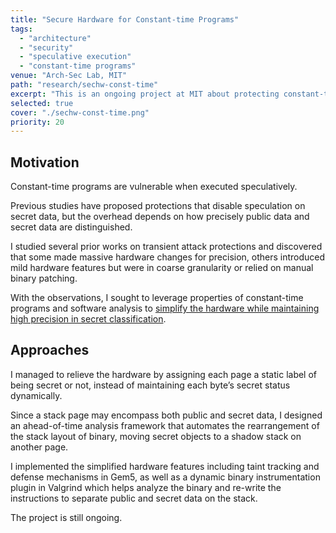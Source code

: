 ```yaml
---
title: "Secure Hardware for Constant-time Programs"
tags:
  - "architecture"
  - "security"
  - "speculative execution"
  - "constant-time programs"
venue: "Arch-Sec Lab, MIT"
path: "research/sechw-const-time"
excerpt: "This is an ongoing project at MIT about protecting constant-time programs against transient attacks that leak secrets. It is advised by Prof. Mengjia Yan & Prof. Adam Chlipala, and conducted by me and several great Ph.D. students."
selected: true
cover: "./sechw-const-time.png"
priority: 20
---
```


## Motivation

Constant-time programs are vulnerable when executed speculatively. 

Previous studies have proposed protections that disable speculation on secret data, but the overhead depends on how precisely public data and secret data are distinguished.

I studied several prior works on transient attack protections and discovered that some made massive hardware changes for precision, others introduced mild hardware features but were in coarse granularity or relied on manual binary patching.

With the observations, I sought to leverage properties of constant-time programs and software analysis to <u>simplify the hardware while maintaining high precision in secret classification</u>.

## Approaches

I managed to relieve the hardware by assigning each page a static label of being secret or not, instead of maintaining each byte’s secret status dynamically.

Since a stack page may encompass both public and secret data, I designed an ahead-of-time analysis framework that automates the rearrangement of the stack layout of binary, moving secret objects to a shadow stack on another page.

I implemented the simplified hardware features including taint tracking and defense mechanisms in Gem5, as well as a dynamic binary instrumentation plugin in Valgrind which helps analyze the binary and re-write the instructions to separate public and secret data on the stack.

The project is still ongoing.